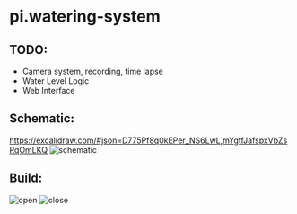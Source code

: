 # pi.watering-system

## TODO:
  - Camera system, recording, time lapse
  - Water Level Logic
  - Web Interface
## Schematic:

https://excalidraw.com/#json=D775Pf8q0kEPer_NS6LwL,mYgtfJafspxVbZsRqOmLKQ
![schematic](https://github.com/BorisKlco/pi.watering-system/assets/122160506/a47c8465-2dc5-4fb9-b885-d556543b6088)

## Build:
![open](https://github.com/BorisKlco/pi.watering-system/assets/122160506/ed4f63c9-7a9a-429f-954e-70eaef0ee16b)
![close](https://github.com/BorisKlco/pi.watering-system/assets/122160506/a43ba578-7bba-43a3-a1f5-e0432fe2a464)
